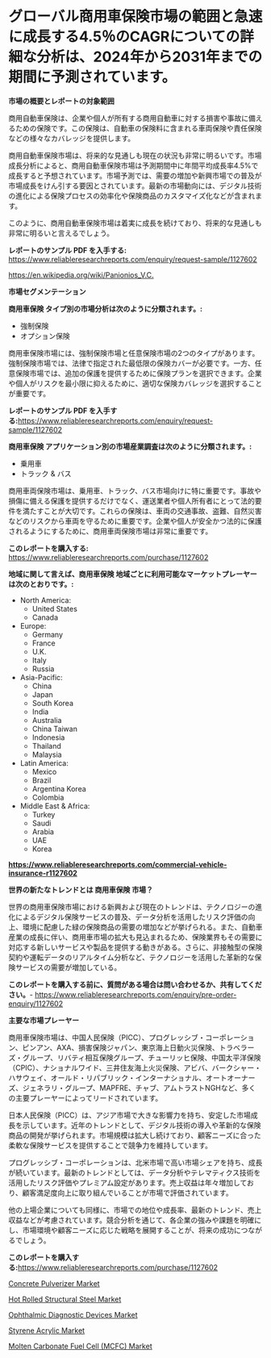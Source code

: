 <p><h1>グローバル商用車保険市場の範囲と急速に成長する4.5％のCAGRについての詳細な分析は、2024年から2031年までの期間に予測されています。</h1></p><p><strong>市場の概要とレポートの対象範囲</strong></p>
<p><p>商用自動車保険は、企業や個人が所有する商用自動車に対する損害や事故に備えるための保険です。この保険は、自動車の保険料に含まれる車両保険や責任保険などの様々なカバレッジを提供します。</p><p>商用自動車保険市場は、将来的な見通しも現在の状況も非常に明るいです。市場成長分析によると、商用自動車保険市場は予測期間中に年間平均成長率4.5%で成長すると予想されています。市場予測では、需要の増加や新興市場での普及が市場成長をけん引する要因とされています。最新の市場動向には、デジタル技術の進化による保険プロセスの効率化や保険商品のカスタマイズ化などが含まれます。</p><p>このように、商用自動車保険市場は着実に成長を続けており、将来的な見通しも非常に明るいと言えるでしょう。</p></p>
<p><strong>レポートのサンプル PDF を入手する:</strong> <a href="https://www.reliableresearchreports.com/enquiry/request-sample/1127602">https://www.reliableresearchreports.com/enquiry/request-sample/1127602</a></p>
<p><a href="https://en.wikipedia.org/wiki/Panionios_V.C.">https://en.wikipedia.org/wiki/Panionios_V.C.</a></p>
<p><strong>市場セグメンテーション</strong></p>
<p><strong>商用車保険 タイプ別の市場分析は次のように分類されます。:</strong></p>
<p><ul><li>強制保険</li><li>オプション保険</li></ul></p>
<p><p>商用車保険市場には、強制保険市場と任意保険市場の2つのタイプがあります。強制保険市場では、法律で指定された最低限の保険カバーが必要です。一方、任意保険市場では、追加の保護を提供するために保険プランを選択できます。企業や個人がリスクを最小限に抑えるために、適切な保険カバレッジを選択することが重要です。</p></p>
<p><strong>レポートのサンプル PDF を入手する:</strong><a href="https://www.reliableresearchreports.com/enquiry/request-sample/1127602">https://www.reliableresearchreports.com/enquiry/request-sample/1127602</a></p>
<p><strong> 商用車保険 アプリケーション別の市場産業調査は次のように分類されます。:</strong></p>
<p><ul><li>乗用車</li><li>トラック & バス</li></ul></p>
<p><p>商用車両保険市場は、乗用車、トラック、バス市場向けに特に重要です。事故や損傷に備える保護を提供するだけでなく、運送業者や個人所有者にとって法的要件を満たすことが大切です。これらの保険は、車両の交通事故、盗難、自然災害などのリスクから車両を守るために重要です。企業や個人が安全かつ法的に保護されるようにするために、商用車両保険市場は非常に重要です。</p></p>
<p><strong>このレポートを購入する:</strong> <a href="https://www.reliableresearchreports.com/purchase/1127602">https://www.reliableresearchreports.com/purchase/1127602</a></p>
<p><strong>地域に関して言えば、商用車保険 地域ごとに利用可能なマーケットプレーヤーは次のとおりです。:</strong></p>
<p><ul>
    <li>
        North America:
        <ul>
            <li>United States</li>
            <li>Canada</li>
        </ul>
    </li>
    <li>
        Europe:
        <ul>
            <li>Germany</li>
            <li>France</li>
            <li>U.K.</li>
            <li>Italy</li>
            <li>Russia</li>
        </ul>
    </li>
    <li>
        Asia-Pacific:
        <ul>
            <li>China</li>
            <li>Japan</li>
            <li>South Korea</li>
            <li>India</li>
            <li>Australia</li>
            <li>China Taiwan</li>
            <li>Indonesia</li>
            <li>Thailand</li>
            <li>Malaysia</li>
        </ul>
    </li>
    <li>
        Latin America:
        <ul>
            <li>Mexico</li>
            <li>Brazil</li>
            <li>Argentina Korea</li>
            <li>Colombia</li>
        </ul>
    </li>
    <li>
        Middle East & Africa:
        <ul>
            <li>Turkey</li>
            <li>Saudi</li>
            <li>Arabia</li>
            <li>UAE</li>
            <li>Korea</li>
        </ul>
    </li>
    </ul></p>
<p><strong><a href="https://www.reliableresearchreports.com/commercial-vehicle-insurance-r1127602">https://www.reliableresearchreports.com/commercial-vehicle-insurance-r1127602</a></strong></p>
<p><strong>世界の新たなトレンドとは 商用車保険 市場？</strong></p>
<p><p>世界の商用車保険市場における新興および現在のトレンドは、テクノロジーの進化によるデジタル保険サービスの普及、データ分析を活用したリスク評価の向上、環境に配慮した緑の保険商品の需要の増加などが挙げられる。また、自動車産業の成長に伴い、商用車市場の拡大も見込まれるため、保険業界もその需要に対応する新しいサービスや製品を提供する動きがある。さらに、非接触型の保険契約や運転データのリアルタイム分析など、テクノロジーを活用した革新的な保険サービスの需要が増加している。</p></p>
<p><strong>このレポートを購入する前に、質問がある場合は問い合わせるか、共有してください。</strong>- <a href="https://www.reliableresearchreports.com/enquiry/pre-order-enquiry/1127602">https://www.reliableresearchreports.com/enquiry/pre-order-enquiry/1127602</a></p>
<p><strong>主要な市場プレーヤー</strong></p>
<p><p>商用車保険市場は、中国人民保険（PICC）、プログレッシブ・コーポレーション、ピンアン、AXA、損害保険ジャパン、東京海上日動火災保険、トラベラーズ・グループ、リバティ相互保険グループ、チューリッヒ保険、中国太平洋保険（CPIC）、ナショナルワイド、三井住友海上火災保険、アビバ、バークシャー・ハサウェイ、オールド・リパブリック・インターナショナル、オートオーナーズ、ジェネラリ・グループ、MAPFRE、チャブ、アムトラストNGHなど、多くの主要プレーヤーによってリードされています。</p><p>日本人民保険（PICC）は、アジア市場で大きな影響力を持ち、安定した市場成長を示しています。近年のトレンドとして、デジタル技術の導入や革新的な保険商品の開発が挙げられます。市場規模は拡大し続けており、顧客ニーズに合った柔軟な保険サービスを提供することで競争力を維持しています。</p><p>プログレッシブ・コーポレーションは、北米市場で高い市場シェアを持ち、成長が続いています。最新のトレンドとしては、データ分析やテレマティクス技術を活用したリスク評価やプレミアム設定があります。売上収益は年々増加しており、顧客満足度向上に取り組んでいることが市場で評価されています。</p><p>他の上場企業についても同様に、市場での地位や成長率、最新のトレンド、売上収益などが考慮されています。競合分析を通じて、各企業の強みや課題を明確にし、市場環境や顧客ニーズに応じた戦略を展開することが、将来の成功につながるでしょう。</p></p>
<p><strong>このレポートを購入する:</strong><a href="https://www.reliableresearchreports.com/purchase/1127602">https://www.reliableresearchreports.com/purchase/1127602</a></p>
<p><p><a href="https://github.com/josesg55/Market-Research-Report-List-3/blob/main/concrete-pulverizer-market.md">Concrete Pulverizer Market</a></p><p><a href="https://www.linkedin.com/pulse/future-trends-global-hot-rolled-structural-steel-market-insights-dtv6f">Hot Rolled Structural Steel Market</a></p><p><a href="https://github.com/indrystar/Market-Research-Report-List-4/blob/main/ophthalmic-diagnostic-devices-market.md">Ophthalmic Diagnostic Devices Market</a></p><p><a href="https://www.linkedin.com/pulse/styrene-acrylic-industry-analysis-report-its-market-size-growing-sq1vc">Styrene Acrylic Market</a></p><p><a href="https://issuu.com/reportprime-2/docs/molten-carbonate-fuel-cell-mcfc-market-size-2030.p">Molten Carbonate Fuel Cell (MCFC) Market</a></p></p>
